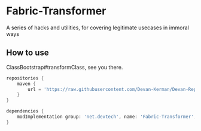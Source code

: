 # Fabric-Transformer
A series of hacks and utilities, for covering legitimate usecases in immoral ways

How to use
---
ClassBootstrap#transformClass, see you there.

```groovy
repositories {
	maven {
		url = 'https://raw.githubusercontent.com/Devan-Kerman/Devan-Repo/master/'
	}
}

dependencies {
    modImplementation group: 'net.devtech', name: 'Fabric-Transformer', version: '1.0'
}
```
